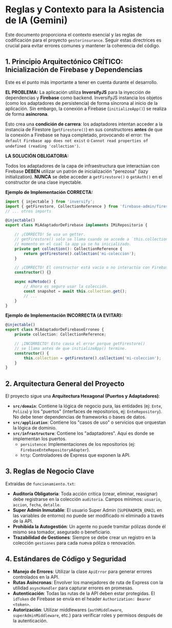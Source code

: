 
# Reglas y Contexto para la Asistencia de IA (Gemini)

Este documento proporciona el contexto esencial y las reglas de codificación para el proyecto `gestorinsurance`. Seguir estas directrices es crucial para evitar errores comunes y mantener la coherencia del código.

## 1. Principio Arquitectónico CRÍTICO: Inicialización de Firebase y Dependencias

Este es el punto más importante a tener en cuenta durante el desarrollo.

**EL PROBLEMA:** La aplicación utiliza **InversifyJS** para la inyección de dependencias y **Firebase** como backend. InversifyJS instancia los objetos (como los adaptadores de persistencia) de forma síncrona al inicio de la aplicación. Sin embargo, la conexión a Firebase (`initializeApp()`) se realiza de forma **asíncrona**.

Esto crea una **condición de carrera**: los adaptadores intentan acceder a la instancia de Firestore (`getFirestore()`) en sus constructores **antes** de que la conexión a Firebase se haya completado, provocando el error: `The default Firebase app does not exist` o `Cannot read properties of undefined (reading 'collection')`.

**LA SOLUCIÓN OBLIGATORIA:**

Todos los adaptadores de la capa de infraestructura que interactúan con Firebase **DEBEN** utilizar un patrón de inicialización "perezosa" (lazy initialization). **NUNCA** se debe acceder a `getFirestore()` o `getAuth()` en el constructor de una clase inyectable.

**Ejemplo de Implementación CORRECTA:**

```typescript
import { injectable } from 'inversify';
import { getFirestore, CollectionReference } from 'firebase-admin/firestore';
// ... otros imports

@injectable()
export class MiAdaptadorDeFirebase implements IMiRepositorio {

    // ¡CORRECTO! Se usa un getter.
    // getFirestore() solo se llama cuando se accede a `this.collection`,
    // momento en el cual la app ya se ha inicializado.
    private get collection(): CollectionReference {
        return getFirestore().collection('mi-coleccion');
    }

    // ¡CORRECTO! El constructor está vacío o no interactúa con Firebase.
    constructor() {}

    async miMetodo() {
        // Ahora es seguro usar la colección.
        const snapshot = await this.collection.get();
        // ...
    }
}
```

**Ejemplo de Implementación INCORRECTA (A EVITAR):**

```typescript
@injectable()
export class MiAdaptadorDeFirebaseErroneo {
    private collection: CollectionReference;

    // ¡INCORRECTO! Esto causa el error porque getFirestore()
    // se llama antes de que initializeApp() termine.
    constructor() {
        this.collection = getFirestore().collection('mi-coleccion');
    }
}
```

## 2. Arquitectura General del Proyecto

El proyecto sigue una **Arquitectura Hexagonal (Puertos y Adaptadores)**:

- **`src/domain`**: Contiene la lógica de negocio pura, las entidades (ej: `Ente`, `Poliza`) y los "puertos" (interfaces de repositorios, ej: `EnteRepository`). No debe tener dependencias de frameworks o bases de datos.
- **`src/application`**: Contiene los "casos de uso" o servicios que orquestan la lógica de dominio.
- **`src/infrastructure`**: Contiene los "adaptadores". Aquí es donde se implementan los puertos.
    - `persistence`: Implementaciones de los repositorios (ej: `FirebaseEnteRepositoryAdapter`).
    - `http`: Controladores de Express que exponen la API.

## 3. Reglas de Negocio Clave

Extraídas de `funcionamiento.txt`:

- **Auditoría Obligatoria**: Toda acción crítica (crear, eliminar, reasignar) debe registrarse en la colección `auditoria`. Campos mínimos: `usuario`, `accion`, `fecha`, `detalle`.
- **Super Admin Inmutable**: El usuario Super Admin (`SUPERADMIN_EMAIL` en las variables de entorno) no puede ser modificado ni eliminado a través de la API.
- **Prohibida la Autogestión**: Un agente no puede tramitar pólizas donde él mismo sea tomador, asegurado o beneficiario.
- **Trazabilidad de Gestiones**: Siempre se debe crear un registro en la colección `gestiones` para cada nueva póliza o renovación.

## 4. Estándares de Código y Seguridad

- **Manejo de Errores**: Utilizar la clase `ApiError` para generar errores controlados en la API.
- **Rutas Asíncronas**: Envolver los manejadores de ruta de Express con la utilidad `asyncHandler` para capturar errores en promesas.
- **Autenticación**: Todas las rutas de la API deben estar protegidas. El `idToken` de Firebase se envía en el header `Authorization: Bearer <token>`.
- **Autorización**: Utilizar middlewares (`authMiddleware`, `superAdminMiddleware`, etc.) para verificar roles y permisos después de la autenticación.
